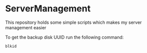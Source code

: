 ServerManagement
================

This repository holds some simple scripts which makes my server management easier

To get the backup disk UUID run the following command: 
```bash
blkid
```
